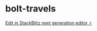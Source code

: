 # bolt-travels

[Edit in StackBlitz next generation editor ⚡️](https://stackblitz.com/~/github.com/cmtkdot/bolt-travels)